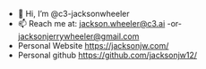 - 👋 Hi, I’m @c3-jacksonwheeler
- 📫 Reach me at: jackson.wheeler@c3.ai -or- jacksonjerrywheeler@gmail.com
- Personal Website https://jacksonjw.com/
- Personal github https://github.com/jacksonjw12/

